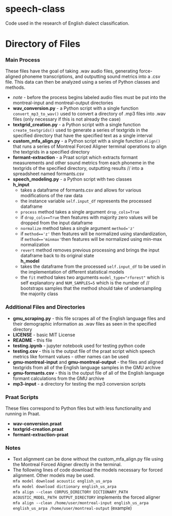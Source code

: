 # speech-class
Code used in the research of English dialect classification.
# Directory of Files
### Main Process
<p> These files have the goal of taking .wav audio files, generating force-aligned phoneme transcriptions, and outputting sound metrics into a .csv file. This data
can then be analyzed using a series of Python classes and methods. </p>

- *note* - before the process begins labeled audio files must be put into the montreal-input and montreal-output directories <br>
- **wav_conversion.py** - a Python script with a single function `convert_mp3_to_wav()` used to convert a directory of .mp3 files into .wav files (only necessary if this is not already the case) <br>
- **textgrid_creation.py** - a Python script with a single function `create_textgrids()` used to generate a series of textgrids in the specified directory that have the specified text as a single interval <br>
- **custom_mfa_align.py** - a Python script with a single function `align()` that runs a series of Montreal Forced Aligner terminal operations to align the textgrids in a specified directory <br> 
- **formant-extraction** - a Praat script which extracts formant measurements and other sound metrics from each phoneme in the textgrids of the specified directory, outputting results //
into a spreadsheet named formants.csv <br>
- **speech_modeling.py** - a Python script with two classes <br>
  **h_input**
  - takes a dataframe of formants.csv and allows for various modifications of the raw data <br>
  - the instance variable `self.input_df` represents the processed dataframe <br>
  - `process` method takes a single argument `drop_cols=True` <br>
  - if `drop_cols==True` then features with majority zero values will be dropped from the input dataframe <br>
  - `normalize` method takes a single argument `method='z'` <br>
  - if `method=='z'` then features will be normalized using standardization, if `method=='minmax'`then features will be normalized using min-max normalization <br>
  - `revert` method removes previous processing and brings the input dataframe back to its original state <br>
  **h_model**
  - takes the dataframe from the processed `self.input_df` to be used in the implementation of different statistical models <br>
  - the `fit` method takes two arguments `model_type="rforest"` which is self explanatory and `NUM_SAMPLES=5` which is the number of //
bootstraps samples that the method should take of undersampling the majority class 

### Additional Files and Directories<br>
- **gmu_scraping.py** - this file scrapes all of the English language files and their demographic information as .wav files as seen in the specified directory <br>
- **LICENSE** - basic MIT License <br>
- **README** - this file <br>
- **testing.ipynb** - jupyter notebook used for testing python code <br>
- **testing.csv** - this is the output file of the praat script which speech metrics like formant values - other names can be used <br>
- **gmu-montreal-input** and **gmu-montreal-output** - the files and aligned textgrids from all of the English language samples in the GMU archive <br>
- **gmu-formants.csv** - this is the output file of all of the English language formant calculations from the GMU archive <br>
- **mp3-input** - a directory for testing the mp3 conversion scripts <br>

### Praat Scripts
<p> These files correspond to Python files but with less functionality and running in Praat.</p>

- **wav-conversion.praat** <br>
- **textgrid-creation.praat** <br>
-  **formant-extraction-praat** <br>

### Notes
- Text alignment can be done without the custom_mfa_align.py file using the Montreal Forced Aligner directly in the terminal. <br>
- The following lines of code download the models necessary for forced alignment. Other models may be used. <br>
`mfa model download acoustic english_us_arpa` <br>
`mfa model download dictionary english_us_arpa` <br>
`mfa align --clean CORPUS_DIRECTORY DICTIONARY_PATH ACOUSTIC_MODEL_PATH OUTPUT_DIRECTORY` implements the forced aligner <br>
`mfa align --clean /home/user/montreal-input english_us_arpa english_us_arpa /home/user/montreal-output` (example) <br>

